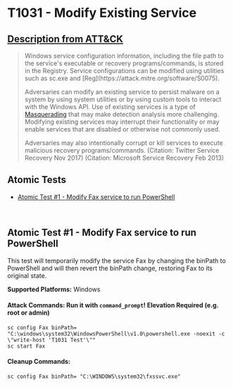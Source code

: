 # T1031 - Modify Existing Service
## [Description from ATT&CK](https://attack.mitre.org/wiki/Technique/T1031)
<blockquote>Windows service configuration information, including the file path to the service's executable or recovery programs/commands, is stored in the Registry. Service configurations can be modified using utilities such as sc.exe and [Reg](https://attack.mitre.org/software/S0075).

Adversaries can modify an existing service to persist malware on a system by using system utilities or by using custom tools to interact with the Windows API. Use of existing services is a type of [Masquerading](https://attack.mitre.org/techniques/T1036) that may make detection analysis more challenging. Modifying existing services may interrupt their functionality or may enable services that are disabled or otherwise not commonly used.

Adversaries may also intentionally corrupt or kill services to execute malicious recovery programs/commands. (Citation: Twitter Service Recovery Nov 2017) (Citation: Microsoft Service Recovery Feb 2013)</blockquote>

## Atomic Tests

- [Atomic Test #1 - Modify Fax service to run PowerShell](#atomic-test-1---modify-fax-service-to-run-powershell)


<br/>

## Atomic Test #1 - Modify Fax service to run PowerShell
This test will temporarily modify the service Fax by changing the binPath to PowerShell
and will then revert the binPath change, restoring Fax to its original state.

**Supported Platforms:** Windows



#### Attack Commands: Run it with `command_prompt`!  Elevation Required (e.g. root or admin) 
```
sc config Fax binPath= "C:\windows\system32\WindowsPowerShell\v1.0\powershell.exe -noexit -c \"write-host 'T1031 Test'\""
sc start Fax
```

#### Cleanup Commands:
```
sc config Fax binPath= "C:\WINDOWS\system32\fxssvc.exe"
```





<br/>
